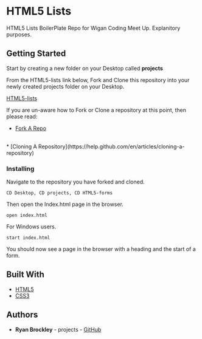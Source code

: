 # HTML5 Lists

HTML5 Lists BoilerPlate Repo for Wigan Coding Meet Up. Explanitory purposes.

## Getting Started

Start by creating a new folder on your Desktop called <b>projects</b>

 From the HTML5-lists link below, Fork and Clone this repository into your newly created projects folder on your Desktop.

[HTML5-lists](https://github.com/Wigan-Coding-Meet-Up/html-lists)

 If you are un-aware how to Fork or Clone a repository at this point, then please read:

* [Fork A Repo](https://help.github.com/en/articles/fork-a-repo)
<br>
* [Cloning A Repository](https://help.github.com/en/articles/cloning-a-repository)


### Installing

Navigate to the repository you have forked and cloned.

```
CD Desktop, CD projects, CD HTML5-forms
```

Then open the Index.html page in the browser.

```
open index.html
```

For Windows users.

```
start index.html
```

You should now see a page in the browser with a heading and the start of a form.

## Built With

* [HTML5](https://developer.mozilla.org/en-US/docs/Web/Guide/HTML/HTML5) 
* [CSS3](https://developer.mozilla.org/en-US/docs/Web/CSS/CSS3) 




## Authors

* **Ryan Brockley** - projects - [GitHub](https://github.com/RyBrockers)

